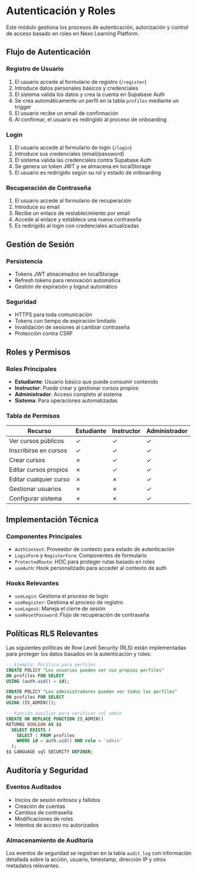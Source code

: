 
# Autenticación y Roles

Este módulo gestiona los procesos de autenticación, autorización y control de acceso basado en roles en Nexo Learning Platform.

## Flujo de Autenticación

### Registro de Usuario
1. El usuario accede al formulario de registro (`/register`)
2. Introduce datos personales básicos y credenciales
3. El sistema valida los datos y crea la cuenta en Supabase Auth
4. Se crea automáticamente un perfil en la tabla `profiles` mediante un trigger
5. El usuario recibe un email de confirmación
6. Al confirmar, el usuario es redirigido al proceso de onboarding

### Login
1. El usuario accede al formulario de login (`/login`)
2. Introduce sus credenciales (email/password)
3. El sistema valida las credenciales contra Supabase Auth
4. Se genera un token JWT y se almacena en localStorage
5. El usuario es redirigido según su rol y estado de onboarding

### Recuperación de Contraseña
1. El usuario accede al formulario de recuperación
2. Introduce su email
3. Recibe un enlace de restablecimiento por email
4. Accede al enlace y establece una nueva contraseña
5. Es redirigido al login con credenciales actualizadas

## Gestión de Sesión

### Persistencia
- Tokens JWT almacenados en localStorage
- Refresh tokens para renovación automática
- Gestión de expiración y logout automático

### Seguridad
- HTTPS para toda comunicación
- Tokens con tiempo de expiración limitado
- Invalidación de sesiones al cambiar contraseña
- Protección contra CSRF

## Roles y Permisos

### Roles Principales
- **Estudiante**: Usuario básico que puede consumir contenido
- **Instructor**: Puede crear y gestionar cursos propios
- **Administrador**: Acceso completo al sistema
- **Sistema**: Para operaciones automatizadas

### Tabla de Permisos

| Recurso                | Estudiante | Instructor | Administrador |
|------------------------|------------|------------|---------------|
| Ver cursos públicos    | ✓          | ✓          | ✓             |
| Inscribirse en cursos  | ✓          | ✓          | ✓             |
| Crear cursos           | ✗          | ✓          | ✓             |
| Editar cursos propios  | ✗          | ✓          | ✓             |
| Editar cualquier curso | ✗          | ✗          | ✓             |
| Gestionar usuarios     | ✗          | ✗          | ✓             |
| Configurar sistema     | ✗          | ✗          | ✓             |

## Implementación Técnica

### Componentes Principales
- `AuthContext`: Proveedor de contexto para estado de autenticación
- `LoginForm` y `RegisterForm`: Componentes de formulario
- `ProtectedRoute`: HOC para proteger rutas basado en roles
- `useAuth`: Hook personalizado para acceder al contexto de auth

### Hooks Relevantes
- `useLogin`: Gestiona el proceso de login
- `useRegister`: Gestiona el proceso de registro
- `useLogout`: Maneja el cierre de sesión
- `useResetPassword`: Flujo de recuperación de contraseña

## Políticas RLS Relevantes

Las siguientes políticas de Row Level Security (RLS) están implementadas para proteger los datos basados en la autenticación y roles:

```sql
-- Ejemplo: Política para perfiles
CREATE POLICY "Los usuarios pueden ver sus propios perfiles"
ON profiles FOR SELECT
USING (auth.uid() = id);

CREATE POLICY "Los administradores pueden ver todos los perfiles"
ON profiles FOR SELECT
USING (IS_ADMIN());

-- Función auxiliar para verificar rol admin
CREATE OR REPLACE FUNCTION IS_ADMIN()
RETURNS BOOLEAN AS $$
  SELECT EXISTS (
    SELECT 1 FROM profiles
    WHERE id = auth.uid() AND role = 'admin'
  );
$$ LANGUAGE sql SECURITY DEFINER;
```

## Auditoría y Seguridad

### Eventos Auditados
- Inicios de sesión exitosos y fallidos
- Creación de cuentas
- Cambios de contraseña
- Modificaciones de roles
- Intentos de acceso no autorizados

### Almacenamiento de Auditoría
Los eventos de seguridad se registran en la tabla `audit_log` con información detallada sobre la acción, usuario, timestamp, dirección IP y otros metadatos relevantes.
